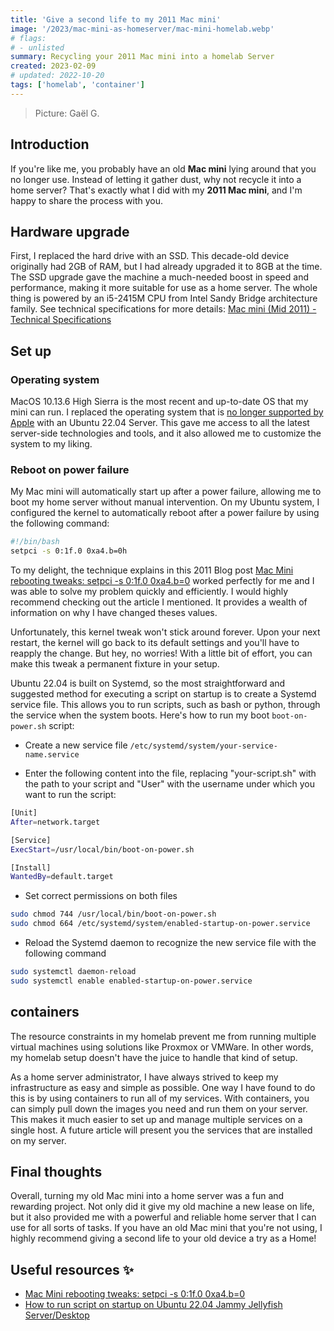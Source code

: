```yaml
---
title: 'Give a second life to my 2011 Mac mini'
image: '/2023/mac-mini-as-homeserver/mac-mini-homelab.webp'
# flags:
# - unlisted
summary: Recycling your 2011 Mac mini into a homelab Server
created: 2023-02-09
# updated: 2022-10-20
tags: ['homelab', 'container']
---
```


> Picture: Gaël G.

## Introduction

If you're like me, you probably have an old **Mac mini** lying around that you no longer use. Instead of letting it gather dust, why not recycle it into a home server? That's exactly what I did with my **2011 Mac mini**, and I'm happy to share the process with you.

## Hardware upgrade

First, I replaced the hard drive with an SSD. This decade-old device originally had 2GB of RAM, but I had already upgraded it to 8GB at the time. The SSD upgrade gave the machine a much-needed boost in speed and performance, making it more suitable for use as a home server. The whole thing is powered by an i5-2415M CPU from Intel Sandy Bridge architecture family. See technical specifications for more details: [Mac mini (Mid 2011) - Technical Specifications](https://support.apple.com/kb/sp632)

## Set up

### Operating system

MacOS 10.13.6 High Sierra is the most recent and up-to-date OS that my mini can run. I replaced the operating system that is [no longer supported by Apple](https://endoflife.date/macos) with an Ubuntu 22.04 Server. This gave me access to all the latest server-side technologies and tools, and it also allowed me to customize the system to my liking.

### Reboot on power failure

My Mac mini will automatically start up after a power failure, allowing me to boot my home server without manual intervention. On my Ubuntu system, I configured the kernel to automatically reboot after a power failure by using the following command:

```sh title="/usr/local/bin/boot-on-power.sh"
#!/bin/bash
setpci -s 0:1f.0 0xa4.b=0h
```

To my delight, the technique explains in this 2011 Blog post [Mac Mini rebooting tweaks: setpci -s 0:1f.0 0xa4.b=0](https://smackerelofopinion.blogspot.com/2011/09/mac-mini-rebooting-tweaks-setpci-s-01f0.html?showComment=1364653744596#c121835951350041303) worked perfectly for me and I was able to solve my problem quickly and efficiently. I would highly recommend checking out the article I mentioned. It provides a wealth of information on why I have changed theses values.

Unfortunately, this kernel tweak won't stick around forever. Upon your next restart, the kernel will go back to its default settings and you'll have to reapply the change. But hey, no worries! With a little bit of effort, you can make this tweak a permanent fixture in your setup.

Ubuntu 22.04 is built on Systemd, so the most straightforward and suggested method for executing a script on startup is to create a Systemd service file. This allows you to run scripts, such as bash or python, through the service when the system boots. Here's how to run my boot `boot-on-power.sh` script:

- Create a new service file `/etc/systemd/system/your-service-name.service`

- Enter the following content into the file, replacing "your-script.sh" with the path to your script and "User" with the username under which you want to run the script:

```sh
[Unit]
After=network.target

[Service]
ExecStart=/usr/local/bin/boot-on-power.sh

[Install]
WantedBy=default.target
```

- Set correct permissions on both files

```sh
sudo chmod 744 /usr/local/bin/boot-on-power.sh
sudo chmod 664 /etc/systemd/system/enabled-startup-on-power.service
```

- Reload the Systemd daemon to recognize the new service file with the following command

```sh
sudo systemctl daemon-reload
sudo systemctl enable enabled-startup-on-power.service
```

## containers

The resource constraints in my homelab prevent me from running multiple virtual machines using solutions like Proxmox or VMWare. In other words, my homelab setup doesn't have the juice to handle that kind of setup.

As a home server administrator, I have always strived to keep my infrastructure as easy and simple as possible. One way I have found to do this is by using containers to run all of my services. With containers, you can simply pull down the images you need and run them on your server. This makes it much easier to set up and manage multiple services on a single host. A future article will present you the services that are installed on my server.

## Final thoughts

Overall, turning my old Mac mini into a home server was a fun and rewarding project. Not only did it give my old machine a new lease on life, but it also provided me with a powerful and reliable home server that I can use for all sorts of tasks. If you have an old Mac mini that you're not using, I highly recommend giving a second life to your old device a try as a Home!

## Useful resources ✨

- [Mac Mini rebooting tweaks: setpci -s 0:1f.0 0xa4.b=0](https://smackerelofopinion.blogspot.com/2011/09/mac-mini-rebooting-tweaks-setpci-s-01f0.html?showComment=1364653744596#c121835951350041303)
- [How to run script on startup on Ubuntu 22.04 Jammy Jellyfish Server/Desktop](https://linuxconfig.org/how-to-run-script-on-startup-on-ubuntu-22-04-jammy-jellyfish-server-desktop)
